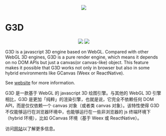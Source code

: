 <p align="center">
    <a href="https://alibaba.github.io/G3D/"><img src ="https://alibaba.github.io/G3D/assets/logo-g3d.png" /></a>
    <h1>G3D</h1>
</p>

<p align="center">
    <a href="https://travis-ci.org/alibaba/G3D"><img src ="https://travis-ci.org/alibaba/G3D.svg?branch=master" /></a>
    <a href="https://www.npmjs.com/search?q=g3d"><img src="https://img.shields.io/npm/v/g3d.svg?style=flat"></a>
</p>

G3D is a javascript 3D engine based on WebGL. Compared with other WebGL 3D engines, G3D is a pure render engine, which means it depends on no DOM APIs but just a canvas(or canvas-like) object. This feature makes it possible that G3D works not only in browser but also in some hybrid environments like GCanvas (Weex or ReactNative).

See [website](https://alibaba.github.io/G3D/) for more information.

G3D 是一款基于 WebGL 的 javascript 3D 绘图引擎。与其他的 WebGL 3D 引擎相比，G3D 是更加「纯粹」的渲染引擎，也就是说，它完全不依赖任何 DOM API，而是仅仅依赖一个 canvas 对象（或者类 canvas 对象）。该特性使得 G3D 不仅能够运行在浏览器环境中，也能够运行在一些非浏览器的 js 终端环境下（hybrid 环境），比如 GCanvas 环境（基于 Weex 或 ReactNative）。

访问[网站](https://alibaba.github.io/G3D/)以了解更多信息。
